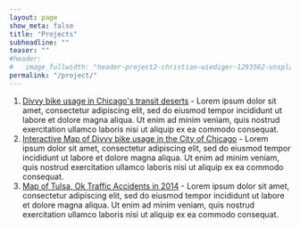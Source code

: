```yaml
---
layout: page
show_meta: false
title: "Projects"
subheadline: ""
teaser: ""
#header:
#   image_fullwidth: "header-project2-christian-wiediger-1293562-unsplash.jpg"
permalink: "/project/"
---
```

1. <a href="https://mishaberrien.com/chicago-bikeshare-analysis/" target="_blank">Divvy bike usage in Chicago's transit deserts</a> - Lorem ipsum dolor sit amet, consectetur adipiscing elit, sed do eiusmod tempor incididunt ut labore et dolore magna aliqua. Ut enim ad minim veniam, quis nostrud exercitation ullamco laboris nisi ut aliquip ex ea commodo consequat.
1. <a href="https://mishaberrien.com/divvy-bike-interactive-map/" target="_blank">Interactive Map of Divvy bike usage in the City of Chicago</a> - Lorem ipsum dolor sit amet, consectetur adipiscing elit, sed do eiusmod tempor incididunt ut labore et dolore magna aliqua. Ut enim ad minim veniam, quis nostrud exercitation ullamco laboris nisi ut aliquip ex ea commodo consequat.
1. <a href="https://mishaberrien.com/tulsa-traffic-safety/" target="_blank">Map of Tulsa, Ok Traffic Accidents in 2014</a> - Lorem ipsum dolor sit amet, consectetur adipiscing elit, sed do eiusmod tempor incididunt ut labore et dolore magna aliqua. Ut enim ad minim veniam, quis nostrud exercitation ullamco laboris nisi ut aliquip ex ea commodo consequat.
